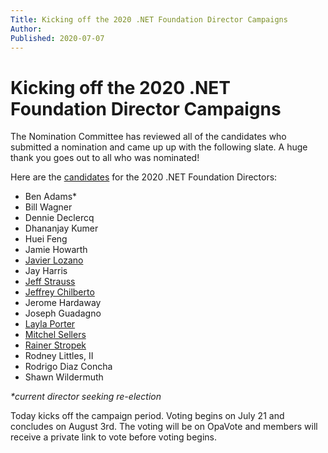 ```yaml
---
Title: Kicking off the 2020 .NET Foundation Director Campaigns
Author: 
Published: 2020-07-07
---
```


# Kicking off the 2020 .NET Foundation Director Campaigns

The Nomination Committee has reviewed all of the candidates who submitted a nomination and came up up with the following slate. A huge thank you goes out to all who was nominated!

Here are the [candidates](/about/election/candidates) for the 2020 .NET Foundation Directors:

- Ben Adams*
- Bill Wagner
- Dennie Declercq
- Dhananjay Kumer
- Huei Feng
- Jamie Howarth
- [Javier Lozano](/about/election/campaign-2020/javier-lozano)
- Jay Harris
- [Jeff Strauss](/about/election/campaign-2020/jeff-strauss)
- [Jeffrey Chilberto](/about/election/campaign-2020/jeffrey-chilberto)
- Jerome Hardaway
- Joseph Guadagno
- [Layla Porter](/about/election/campaign-2020/layla-porter)
- [Mitchel Sellers](/about/election/campaign-2020/mitchel-sellers)
- [Rainer Stropek](/about/election/campaign-2020/rainer-stropek)
- Rodney Littles, II
- Rodrigo Diaz Concha
- Shawn Wildermuth

_*current director seeking re-election_ 

Today kicks off the campaign period. Voting begins on July 21 and concludes on August 3rd. The voting will be on OpaVote and members will receive a private link to vote before voting begins.

